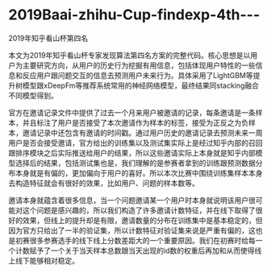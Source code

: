# 2019Baai-zhihu-Cup-findexp-4th---
2019年知乎看山杯第四名

   本文为2019年知乎看山杯专家发现算法第四名方案的完整代码。核心思想是以用户为主要研究方向，从用户的历史行为挖掘有用信息，包括体现用户特性的一些信息和反应用户跟问题交互的信息去预测用户未来行为。具体采用了LightGBM等提升树模型跟xDeepFm等推荐系统常用的神经网络模型，最终结果同stacking融合不同模型得到。

   官方在邀请记录文件中提供了过去一个月来用户被邀请的记录，每条邀请是一条样本，并且标注了用户是否接受了本次邀请作为样本的标签，接受为正反之为负样本，邀请记录中还包含有邀请的时间戳。通过用户历史的邀请记录去预测未来一周用户是否会接受邀请，官方给出的训练集以及测试集实际上是经过知乎内部的召回跟排序模块之后实际推送给用户的结果，所以这些邀请实际上本身就是知乎内部模型选择后的结果，包括测试集也是，我们理解的是参赛者拿到的训练跟预测数据分布本身就是有偏的，更加偏向于用户的喜好。所以本次比赛中围绕训练集样本本身去构造特征就会有很好的效果，比如用户、问题的样本数等。

   邀请本身就蕴含着很多信息，当一个问题邀请某一个用户时本身就说明该用户很可能对这个问题是感兴趣的，所以我们构造了许多邀请计数特征，并在线下取得了很好的效果，但线上的提升却是有限，邀请数量的分布在训练集中是基本稳定的，但因为官方只给出了一半的验证集，所以计数特征对验证集来说是严重有偏的，这也是初赛很多参赛选手的线下线上分数差距大的一个重要原因。我们在初赛时给每一个计数赋予了一个关于当天样本总数跟当天出现的id数的权重后再加和从而使得线上线下能够相对稳定。
